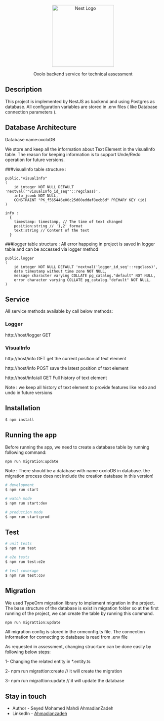 <p align="center">
  <a href="http://nestjs.com/" target="blank"><img src="https://nestjs.com/img/logo-small.svg" width="200" alt="Nest Logo" /></a>
</p>

[circleci-image]: https://img.shields.io/circleci/build/github/nestjs/nest/master?token=abc123def456
[circleci-url]: https://circleci.com/gh/nestjs/nest

  <p align="center">Oxolo backend service for technical assessment</p>
 
  <!--[![Backers on Open Collective](https://opencollective.com/nest/backers/badge.svg)](https://opencollective.com/nest#backer)
  [![Sponsors on Open Collective](https://opencollective.com/nest/sponsors/badge.svg)](https://opencollective.com/nest#sponsor)-->

## Description

This project is implemented by NestJS as backend and using Postgres as database.
All configuration variables are stored in .env files ( like Database connection parameters ).

## Database Architecture

Database name:oxoloDB

We store and keep all the information about Text Element in the visualInfo table.
The reason for keeping information is to support Unde/Redo operation for future versions.

###visualInfo table structure :

```
public."visualInfo"
(
    id integer NOT NULL DEFAULT 'nextval('"visualInfo_id_seq"'::regclass)',
    info jsonb NOT NULL,
    CONSTRAINT "PK_f565446e00c25d60addaf8ecb6d" PRIMARY KEY (id)
)

info :
  {
    timestamp: timestamp, // The time of text changed
    position:string // '1,2' format
    text:string // Content of the text
  }
```

###logger table structure :
All error happeing in project is saved in logger table and can be accessed via logger method

```
public.logger
(
    id integer NOT NULL DEFAULT 'nextval('logger_id_seq'::regclass)',
    date timestamp without time zone NOT NULL,
    message character varying COLLATE pg_catalog."default" NOT NULL,
    error character varying COLLATE pg_catalog."default" NOT NULL,
)

```

## Service

All service methods available by call below methods:

### Logger

http://host/logger GET

### VisualInfo

http://host/info GET get the current position of text element

http://host/info POST save the latest position of text element

http://host/info/all GET Full history of text element

Note : we keep all history of text element to provide features like redo and undo in future versions

## Installation

```bash
$ npm install
```

## Running the app

Before running the app, we need to create a database table by running following command:

```bash
npm run migration:update
```

Note : There should be a database with name oxoloDB in database. the migration process does not include the creation database in this version!

```bash
# development
$ npm run start

# watch mode
$ npm run start:dev

# production mode
$ npm run start:prod
```

## Test

```bash
# unit tests
$ npm run test

# e2e tests
$ npm run test:e2e

# test coverage
$ npm run test:cov
```

## Migration

We used TypeOrm migration library to implement migration in the project. The base structure of the database is exist in migration folder so at the first running of the project, we can create the table by running this command.

```bash
npm run migrattion:update
```

All migration config is stored in the ormconfig.ts file. The connection information for connecting to database is read from .env file

As requested in assessment, changing strucrture can be done easily by following below steps:

1- Changing the related entity in \*.entity.ts

2- npm run migrattion:create // it will create the migration

3- npm run migrattion:update // it will update the database

## Stay in touch

- Author - Seyed Mohamed Mahdi AhmadianZadeh
- LinkedIn - [Ahmadianzadeh](https://www.linkedin.com/in/ahmadianzadeh/)
